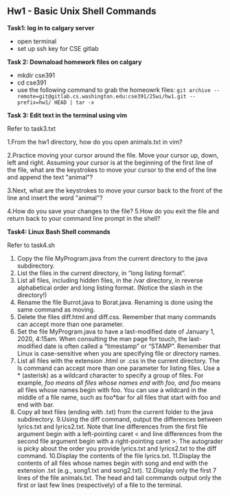 ## Hw1 - Basic Unix Shell Commands

**Task1: log in to calgary server**
- open terminal
- set up ssh key for CSE gitlab

**Task 2: Downaload homework files on calgary**
- mkdir cse391
- cd cse391
- use the following command to grab the homeowrk files: `git archive --remote=git@gitlab.cs.washington.edu:cse391/25wi/hw1.git --prefix=hw1/ HEAD | tar -x`

**Task 3: Edit text in the terminal using vim**

Refer to task3.txt

1.From the hw1 directory, how do you open animals.txt in vim?

2.Practice moving your cursor around the file. Move your cursor up, down, left and right. Assuming your cursor is at the beginning of the first line of the file, what are the keystrokes to move your cursor to the end of the line and append the text "animal"?

3.Next, what are the keystrokes to move your cursor back to the front of the line and insert the word "animal"?

4.How do you save your changes to the file?
5.How do you exit the file and return back to your command line prompt in the shell?


**Task4: Linux Bash Shell commands**

Refer to task4.sh

1. Copy the file MyProgram.java from the current directory to the java subdirectory.
2. List the files in the current directory, in “long listing format”.
3. List all files, including hidden files, in the /var directory, in reverse alphabetical order and long listing format. (Notice the slash in the directory!)
4. Rename the file Burrot.java to Borat.java. Renaming is done using the same command as moving.
5. Delete the files diff.html and diff.css. Remember that many commands can accept more than one parameter.
6. Set the file MyProgram.java to have a last-modified date of January 1, 2020, 4:15am. When consulting the man page for touch, the last-modified date is often called a “timestamp” or “STAMP”. Remember that Linux is case-sensitive when you are specifying file or directory names.
7. List all files with the extension .html or .css in the current directory. The ls command can accept more than one parameter for listing files. Use a * (asterisk) as a wildcard character to specify a group of files. For example, *foo means all files whose names end with foo, and foo* means all files whose names begin with foo. You can use a wildcard in the middle of a file name, such as foo*bar for all files that start with foo and end with bar.
8. Copy all text files (ending with .txt) from the current folder to the java subdirectory.
9.Using the diff command, output the differences between lyrics.txt and lyrics2.txt. Note that line differences from the first file argument begin with a left-pointing caret < and line differences from the second file argument begin with a right-pointing caret >. The autograder is picky about the order you provide lyrics.txt and lyrics2.txt to the diff command.
10.Display the contents of the file lyrics.txt.
11.Display the contents of all files whose names begin with song and end with the extension .txt (e.g., song1.txt and song2.txt).
12.Display only the first 7 lines of the file animals.txt. The head and tail commands output only the first or last few lines (respectively) of a file to the terminal.
